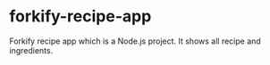 # forkify-recipe-app
Forkify recipe app which is a Node.js project. It shows all recipe and ingredients.
